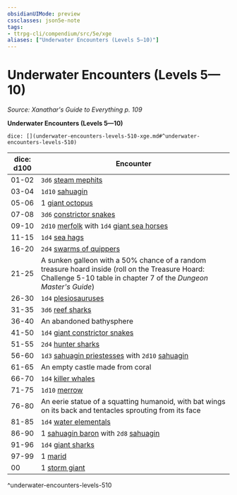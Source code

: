 ```yaml
---
obsidianUIMode: preview
cssclasses: json5e-note
tags:
- ttrpg-cli/compendium/src/5e/xge
aliases: ["Underwater Encounters (Levels 5—10)"]
---
```

# Underwater Encounters (Levels 5—10)
*Source: Xanathar's Guide to Everything p. 109* 

**Underwater Encounters (Levels 5—10)**

`dice: [](underwater-encounters-levels-510-xge.md#^underwater-encounters-levels-510)`

| dice: d100 | Encounter |
|------------|-----------|
| 01-02 | `3d6` [steam mephits](3-Mechanics/CLI/bestiary/elemental/steam-mephit.md) |
| 03-04 | `1d10` [sahuagin](3-Mechanics/CLI/bestiary/humanoid/sahuagin.md) |
| 05-06 | 1 [giant octopus](3-Mechanics/CLI/bestiary/beast/giant-octopus.md) |
| 07-08 | `3d6` [constrictor snakes](3-Mechanics/CLI/bestiary/beast/constrictor-snake.md) |
| 09-10 | `2d10` [merfolk](3-Mechanics/CLI/bestiary/humanoid/merfolk.md) with `1d4` [giant sea horses](3-Mechanics/CLI/bestiary/beast/giant-sea-horse.md) |
| 11-15 | `1d4` [sea hags](3-Mechanics/CLI/bestiary/fey/sea-hag.md) |
| 16-20 | `2d4` [swarms of quippers](3-Mechanics/CLI/bestiary/beast/swarm-of-quippers.md) |
| 21-25 | A sunken galleon with a 50% chance of a random treasure hoard inside (roll on the Treasure Hoard: Challenge 5-10 table in chapter 7 of the *Dungeon Master's Guide*) |
| 26-30 | `1d4` [plesiosauruses](3-Mechanics/CLI/bestiary/beast/plesiosaurus.md) |
| 31-35 | `3d6` [reef sharks](3-Mechanics/CLI/bestiary/beast/reef-shark.md) |
| 36-40 | An abandoned bathysphere |
| 41-50 | `1d4` [giant constrictor snakes](3-Mechanics/CLI/bestiary/beast/giant-constrictor-snake.md) |
| 51-55 | `2d4` [hunter sharks](3-Mechanics/CLI/bestiary/beast/hunter-shark.md) |
| 56-60 | `1d3` [sahuagin priestesses](3-Mechanics/CLI/bestiary/humanoid/sahuagin-priestess.md) with `2d10` [sahuagin](3-Mechanics/CLI/bestiary/humanoid/sahuagin.md) |
| 61-65 | An empty castle made from coral |
| 66-70 | `1d4` [killer whales](3-Mechanics/CLI/bestiary/beast/killer-whale.md) |
| 71-75 | `1d10` [merrow](3-Mechanics/CLI/bestiary/monstrosity/merrow.md) |
| 76-80 | An eerie statue of a squatting humanoid, with bat wings on its back and tentacles sprouting from its face |
| 81-85 | `1d4` [water elementals](3-Mechanics/CLI/bestiary/elemental/water-elemental.md) |
| 86-90 | 1 [sahuagin baron](3-Mechanics/CLI/bestiary/humanoid/sahuagin-baron.md) with `2d8` [sahuagin](3-Mechanics/CLI/bestiary/humanoid/sahuagin.md) |
| 91-96 | `1d4` [giant sharks](3-Mechanics/CLI/bestiary/beast/giant-shark.md) |
| 97-99 | 1 [marid](3-Mechanics/CLI/bestiary/elemental/marid.md) |
| 00 | 1 [storm giant](3-Mechanics/CLI/bestiary/giant/storm-giant.md) |
^underwater-encounters-levels-510